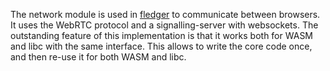 The network module is used in [fledger](https://web.fledg.re) to communicate between browsers.
It uses the WebRTC protocol and a signalling-server with websockets.
The outstanding feature of this implementation is that it works
both for WASM and libc with the same interface.
This allows to write the core code once, and then re-use it for both WASM and libc.
